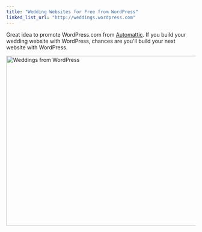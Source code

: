 ```yaml
---
title: "Wedding Websites for Free from WordPress"
linked_list_url: "http://weddings.wordpress.com"
---
```

<p>Great idea to promote WordPress.com from <a href="http://automattic.com/">Automattic</a>. If you build your wedding website with WordPress, chances are you'll build your next website with WordPress.</p>
<p><img src="https://chrisenns.com/wp-content/uploads/2012/08/Screen-Shot-2012-08-14-at-10.43.28-AM-600x452.png" alt="Weddings from WordPress" title="Weddings from WordPress" width="600" height="452" class="aligncenter size-large wp-image-20663" /></p>
